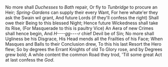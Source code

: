 No more shall _Duchesses_ to _Bath_ repair,
  Or fly to _Tunbridge_ to procure an Heir;
  _Spring-Gardens_ can supply their every Want,
  For here whate'er they ask the Swain wil grant,
  And future Lords (if they'll confess the right)
  Shall owe their Being to this blessed Night;
  Hence future Wickedness shall take its Rise,
  (For Masquerade to this is paultry Vice)
  An Aera of new Crimes shall hence begin,
  And _H----gg----r_ chief Devil be of Sin;
  No more shall Ugliness be his Disgrace,
  His Head mends all the Frailties of his Face;
  When Masques and Balls to their Conclusion drew,
  To this his last Resort the Hero flew;
  So by degrees the Errant Knights of old
  To Glory rose, and by Degrees grew bold;
  A while content the common Road they trod,
  'Till some great Act at last confess the _God_.